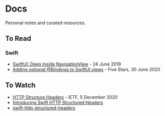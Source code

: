 # Docs
Personal notes and curated resources.

## To Read

### Swift
* [SwiftUI: Deep Inside NavigationView](https://michaellong.medium.com/swiftui-deep-inside-navigationview-4d25d57a236c) - 24 June 2019
* [Adding optional @Bindings to SwiftUI views](https://www.fivestars.blog/code/optional-binding.html) - Five Stars, 30 June 2020

## To Watch

* [HTTP Structure Headers](https://tools.ietf.org/html/draft-ietf-httpbis-header-structure-19) - IETF, 5 December 2020
* [Introducing Swift HTTP Structured Headers](https://github.com/apple/swift-http-structured-headers)
* [swift-http-structured-headers](https://github.com/apple/swift-http-structured-headers)